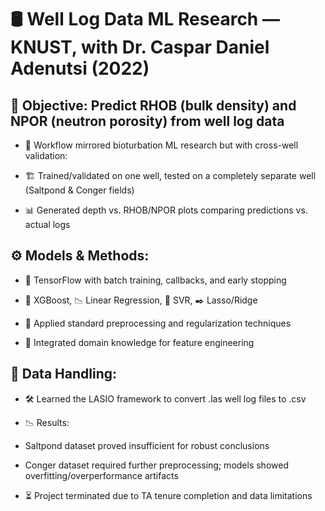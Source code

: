 # 🛢️ Well Log Data ML Research — KNUST, with Dr. Caspar Daniel Adenutsi (2022)

## 🎯 Objective: Predict RHOB (bulk density) and NPOR (neutron porosity) from well log data

- 🔄 Workflow mirrored bioturbation ML research but with cross-well validation:

- 🏗️ Trained/validated on one well, tested on a completely separate well (Saltpond & Conger fields)

- 📊 Generated depth vs. RHOB/NPOR plots comparing predictions vs. actual logs

## ⚙️ Models & Methods:

- 🤖 TensorFlow with batch training, callbacks, and early stopping

- 🌲 XGBoost, 📉 Linear Regression, 📐 SVR, ✒️ Lasso/Ridge

- 🧹 Applied standard preprocessing and regularization techniques

- 🧠 Integrated domain knowledge for feature engineering

## 📂 Data Handling:

- 🛠️ Learned the LASIO framework to convert .las well log files to .csv

- 📉 Results:

- Saltpond dataset proved insufficient for robust conclusions

- Conger dataset required further preprocessing; models showed overfitting/overperformance artifacts

- ⏳ Project terminated due to TA tenure completion and data limitations
